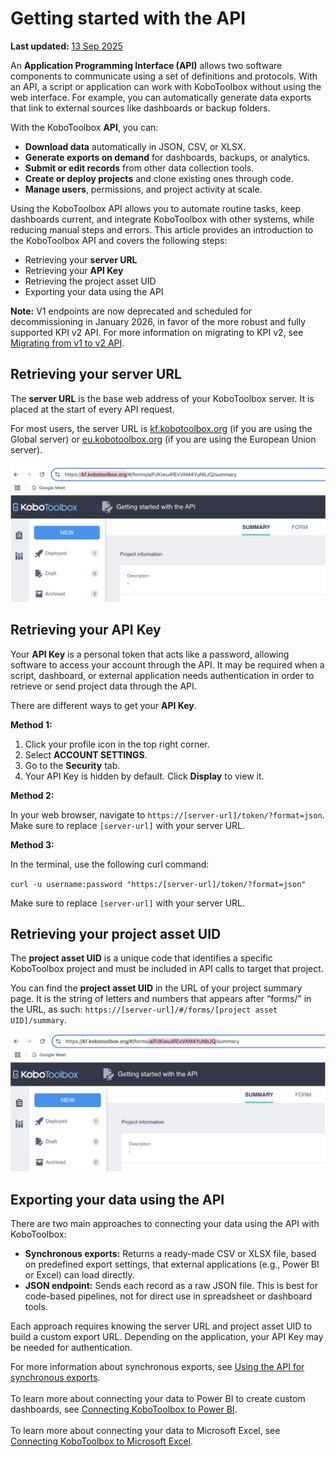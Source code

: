 # Getting started with the API
**Last updated:** <a href="https://github.com/kobotoolbox/docs/blob/8e6497830b2862f5a1406862412c519112932ea6/source/api.md" class="reference">13 Sep 2025</a>

An **Application Programming Interface (API)** allows two software components to communicate using a set of definitions and protocols. With an API, a script or application can work with KoboToolbox without using the web interface. For example, you can automatically generate data exports that link to external sources like dashboards or backup folders.

With the KoboToolbox **API**, you can:

- **Download data** automatically in JSON, CSV, or XLSX.
- **Generate exports on demand** for dashboards, backups, or analytics.
- **Submit or edit records** from other data collection tools.
- **Create or deploy projects** and clone existing ones through code.
- **Manage users**, permissions, and project activity at scale.

Using the KoboToolbox API allows you to automate routine tasks, keep dashboards current, and integrate KoboToolbox with other systems, while reducing manual steps and errors. This article provides an introduction to the KoboToolbox API and covers the following steps:

- Retrieving your **server URL**
- Retrieving your **API Key**
- Retrieving the project asset UID
- Exporting your data using the API

<p class="note">
    <strong>Note:</strong> V1 endpoints are now deprecated and scheduled for decommissioning in January 2026, in favor of the more robust and fully supported KPI v2 API. For more information on migrating to KPI v2, see <a href="https://support.kobotoolbox.org/migrating_api.html">Migrating from v1 to v2 API</a>.
</p>

## Retrieving your server URL
The **server URL** is the base web address of your KoboToolbox server. It is placed at the start of every API request.

For most users, the server URL is [kf.kobotoolbox.org](https://kf.kobotoolbox.org/) (if you are using the Global server) or [eu.kobotoolbox.org](https://eu.kobotoolbox.org/) (if you are using the European Union server). 

![Retrieve server URL](images/api/server_URL.png) 

## Retrieving your API Key
Your **API Key** is a personal token that acts like a password, allowing software to access your account through the API. It may be required when a script, dashboard, or external application needs authentication in order to retrieve or send project data through the API. 

There are different ways to get your **API Key**.

**Method 1:**

1. Click your profile icon in the top right corner.
2. Select **ACCOUNT SETTINGS**.
3. Go to the **Security** tab.
4. Your API Key is hidden by default. Click **Display** to view it.
   
**Method 2:**

In your web browser, navigate to `https://[server-url]/token/?format=json`. Make sure to replace `[server-url]` with your server URL.

**Method 3:**

In the terminal, use the following curl command:

`curl -u username:password "https:/[server-url]/token/?format=json"`

Make sure to replace `[server-url]` with your server URL.

## Retrieving your project asset UID

The **project asset UID** is a unique code that identifies a specific KoboToolbox project and must be included in API calls to target that project. 

You can find the **project asset UID** in the URL of your project summary page. It is the string of letters and numbers that appears after “forms/” in the URL, as such: `https://[server-url]/#/forms/[project asset UID]/summary`.

![Retrieving project asset UID](images/api/project_UID.png)

## Exporting your data using the API

There are two main approaches to connecting your data using the API with KoboToolbox:

- **Synchronous exports:** Returns a ready-made CSV or XLSX file, based on predefined export settings, that external applications (e.g., Power BI or Excel) can load directly.
- **JSON endpoint:** Sends each record as a raw JSON file. This is best for code-based pipelines, not for direct use in spreadsheet or dashboard tools.
  
Each approach requires knowing the server URL and project asset UID to build a custom export URL. Depending on the application, your API Key may be needed for authentication. 

<p class="note">
    For more information about synchronous exports, see <a href="https://support.kobotoolbox.org/synchronous_exports.html">Using the API for synchronous exports</a>. 
<br><br>
To learn more about connecting your data to Power BI to create custom dashboards, see <a href="https://support.kobotoolbox.org/pulling_data_into_powerbi.html">Connecting KoboToolbox to Power BI</a>. 
<br><br>
To learn more about connecting your data to Microsoft Excel, see <a href="https://support.kobotoolbox.org/pulling_data_into_excelquery.html">Connecting KoboToolbox to Microsoft Excel</a>.
</p>
